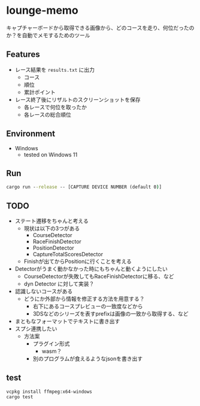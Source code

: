 # lounge-memo

キャプチャーボードから取得できる画像から、どのコースを走り、何位だったのか？を自動でメモするためのツール

## Features

- レース結果を `results.txt` に出力
  - コース
  - 順位
  - 累計ポイント
- レース終了後にリザルトのスクリーンショットを保存
  - 各レースで何位を取ったか
  - 各レースの総合順位

## Environment

- Windows
  - tested on Windows 11

## Run

```cmd
cargo run --release -- [CAPTURE DEVICE NUMBER (default 0)]
```

## TODO

- ステート遷移をちゃんと考える
  - 現状は以下の3つがある
    - CourseDetector
    - RaceFinishDetector
    - PositionDetector
    - CaptureTotalScoresDetector
  - Finishが出てからPositionに行くことを考える
- Detectorがうまく動かなかった時にもちゃんと動くようにしたい
  - CourseDetectorが失敗してもRaceFinishDetectorに移る、など
  - dyn Detector に対して実装？
- 認識しないコースがある
  - どうにか外部から情報を修正する方法を用意する？
    - 右下にあるコースプレビューの一致度などから
    - 3DSなどのシリーズを表すprefixは画像の一致から取得する、など
- まともなフォーマットでテキストに書き出す
- スプシ連携したい
  - 方法案
    - プラグイン形式
      - wasm？
    - 別のプログラムが食えるようなjsonを書き出す


## test

```
vcpkg install ffmpeg:x64-windows
cargo test
```
